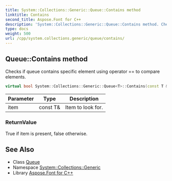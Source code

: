 ```yaml
---
title: System::Collections::Generic::Queue::Contains method
linktitle: Contains
second_title: Aspose.Font for C++
description: 'System::Collections::Generic::Queue::Contains method. Checks if queue contains specific element using operator == to compare elements in C++.'
type: docs
weight: 500
url: /cpp/system.collections.generic/queue/contains/
---
```

## Queue::Contains method


Checks if queue contains specific element using operator == to compare elements.

```cpp
virtual bool System::Collections::Generic::Queue<T>::Contains(const T &item) const
```


| Parameter | Type | Description |
| --- | --- | --- |
| item | const T\& | Item to look for. |

### ReturnValue

True if item is present, false otherwise.

## See Also

* Class [Queue](../)
* Namespace [System::Collections::Generic](../../)
* Library [Aspose.Font for C++](../../../)

